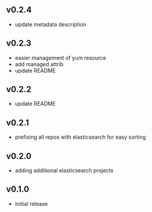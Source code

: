 ## v0.2.4
- update metadata description

## v0.2.3
- easier management of yum resource
- add managed attrib
- update README

## v0.2.2
- update README

## v0.2.1
- prefixing all repos with elasticsearch for easy sorting

## v0.2.0
- adding additional elasticsearch projects

## v0.1.0
- Initial release
